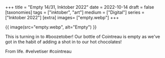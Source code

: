 +++
title = "Empty 14/31, Inktober 2022"
date = 2022-10-14
draft =  false
[taxonomies]
tags = ["inktober", "art"]
medium = ["Digital"]
series = ["Inktober 2022"]
[extra]
images= ["empty.webp"]
+++

{{ image(src="empty.webp", alt="Empty") }}

This is turning in to \#boozetober! Our bottle of Cointreau is empty as we've got in the habit of adding a shot in to our hot chocolates!

From life.  \#velvetiser  \#cointreau
